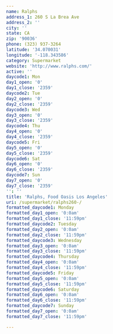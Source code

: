 ```yaml
---
name: Ralphs
address_1: 260 S La Brea Ave
address_2: ''
city: ''
state: CA
zip: '90036'
phone: (323) 937-3264
latitude: '34.070031'
longitude: '-118.343586'
category: Supermarket
website: 'http://www.ralphs.com/'
active: ''
daycode1: Mon
day1_open: '0'
day1_close: '2359'
daycode2: Tue
day2_open: '0'
day2_close: '2359'
daycode3: Wed
day3_open: '0'
day3_close: '2359'
daycode4: Thu
day4_open: '0'
day4_close: '2359'
daycode5: Fri
day5_open: '0'
day5_close: '2359'
daycode6: Sat
day6_open: '0'
day6_close: '2359'
daycode7: Sun
day7_open: '0'
day7_close: '2359'
'': ''
title: 'Ralphs, Food Oasis Los Angeles'
uri: /supermarket/ralphs260-/
formatted_daycode1: Monday
formatted_day1_open: '0:0am'
formatted_day1_close: '11:59pm'
formatted_daycode2: Tuesday
formatted_day2_open: '0:0am'
formatted_day2_close: '11:59pm'
formatted_daycode3: Wednesday
formatted_day3_open: '0:0am'
formatted_day3_close: '11:59pm'
formatted_daycode4: Thursday
formatted_day4_open: '0:0am'
formatted_day4_close: '11:59pm'
formatted_daycode5: Friday
formatted_day5_open: '0:0am'
formatted_day5_close: '11:59pm'
formatted_daycode6: Saturday
formatted_day6_open: '0:0am'
formatted_day6_close: '11:59pm'
formatted_daycode7: Sunday
formatted_day7_open: '0:0am'
formatted_day7_close: '11:59pm'

---
```

